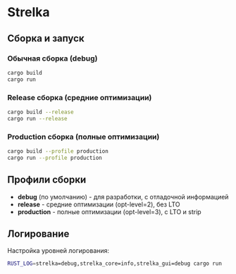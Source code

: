 # Strelka

## Сборка и запуск

### Обычная сборка (debug)
```bash
cargo build
cargo run
```

### Release сборка (средние оптимизации)
```bash
cargo build --release
cargo run --release
```

### Production сборка (полные оптимизации)
```bash
cargo build --profile production
cargo run --profile production
```

## Профили сборки

- **debug** (по умолчанию) - для разработки, с отладочной информацией
- **release** - средние оптимизации (opt-level=2), без LTO
- **production** - полные оптимизации (opt-level=3), с LTO и strip

## Логирование

Настройка уровней логирования:
```bash
RUST_LOG=strelka=debug,strelka_core=info,strelka_gui=debug cargo run
```

